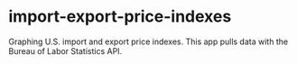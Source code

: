 import-export-price-indexes
===========================

Graphing U.S. import and export price indexes. This app pulls data with the Bureau of Labor Statistics API.
